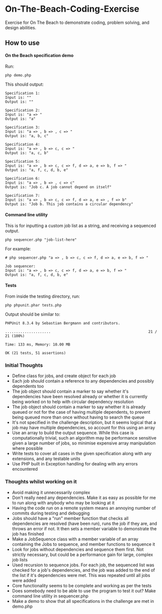 # On-The-Beach-Coding-Exercise
Exercise for On The Beach to demonstrate coding, problem solving, and design abilities.

## How to use

#### On the Beach specification demo

Run:

```
php demo.php
```

This should output:

```
Specification 1:
Input is: ""
Output is: ""

Specification 2:
Input is: "a => "
Output is: "a"

Specification 3:
Input is: "a => , b => , c => "
Output is: "a, b, c"

Specification 4:
Input is: "a => , b => c, c => "
Output is: "a, c, b"

Specification 5:
Input is: "a => , b => c, c => f, d => a, e => b, f => "
Output is: "a, f, c, d, b, e"

Specification 6:
Input is: "a => , b => , c => c"
Output is: "Job c. A job cannot depend on itself"

Specification 7:
Input is: "a => , b => c, c => f, d => a, e => , f => b"
Output is: "Job b. This job contains a circular dependency"
```

#### Command line utility

This is for inputting a custom job list as a string, and receiving a sequenced output.

```
php sequencer.php "job-list-here"
```

For example:

```
# php sequencer.php "a => , b => c, c => f, d => a, e => b, f => "

Job sequencer:
Input is: "a => , b => c, c => f, d => a, e => b, f => "
Output is: "a, f, c, d, b, e"
```

#### Tests

From inside the testing directory, run:

```
php phpunit.phar tests.php
```

Output should be similar to:

```
PHPUnit 8.3.4 by Sebastian Bergmann and contributors.

.....................                                             21 / 21 (100%)

Time: 133 ms, Memory: 10.00 MB

OK (21 tests, 51 assertions)
```

### Initial Thoughts
* Define class for jobs, and create object for each job
* Each job should contain a reference to any dependencies and possibly dependents too
* The job object should contain a marker to say whether it's dependencies have been resolved already or whether it is currently being worked on to help with circular dependency resolution
* The job object should contain a marker to say whether it is already queued or not for the case of having multiple dependents, to prevent being queued more than once without having to search the queue
* It's not specified in the challenge description, but it seems logical that a job may have multiple dependencies, so account for this using an array
* Use an array to build the output sequence. While this case is computationally trivial, such an algorithm may be performance sensitive given a large number of jobs, so minimise expensive array manipulation where possible
* Write tests to cover all cases in the given specification along with any extensions, and any testable units
* Use PHP built in Exception handling for dealing with any errors encountered

### Thoughts whilst working on it
* Avoid making it unnecessarily complex
* Don't really need any dependencies. Make it as easy as possible for me to run along with anybody who may be looking at it
* Having the code run on a remote system means an annoying number of commits during testing and debugging
* Jobs should have a "run" member function that checks all dependencies are resolved (have been run), runs the job if they are, and throws an error if not. It then sets a member variable to demonstrate the job has finished
* Make a JobSequence class with a member variable of an array containing the Jobs to sequence, and member functions to sequence it
* Look for jobs without dependencies and sequence them first. Not strictly necessary, but could be a performance gain for large, complex job lists
* Used recursion to sequence jobs. For each job, the sequenced list was checked for a job's dependencies, and the job was added to the end of the list if it's dependencies were met. This was repeated until all jobs were added
* Core functionality seems to be complete and working as per the tests
* Does somebody need to be able to use the program to test it out? Make command line utility in sequencer.php
* Make a demo to show that all specifications in the challenge are met in demo.php